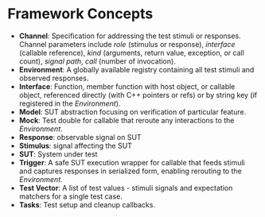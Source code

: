 Framework Concepts
============


- **Channel**: Specification for addressing the test stimuli or responses. Channel parameters include *role* (stimulus or response), *interface* (callable reference), *kind* (arguments, return value, exception, or call count), *signal path*, *call* (number of invocation).
- **Environment**: A globally available registry containing all test stimuli and observed responses.
- **Interface**: Function, member function with host object, or callable object, referenced directly (with C++ pointers or refs) or by string key (if registered in the *Environment*).
- **Model**: SUT abstraction focusing on verification of particular feature.
- **Mock**: Test double for callable that reroute any interactions to the *Environment*.
- **Response**: observable signal on SUT
- **Stimulus**: signal affecting the SUT
- **SUT**: System under test
- **Trigger**: A safe SUT execution wrapper for callable that feeds stimuli and captures responses in serialized form, enabling rerouting to the *Environment*.
- **Test Vector**: A list of test values - stimuli signals and expectation matchers for a single test case.
- **Tasks**: Test setup and cleanup callbacks.
